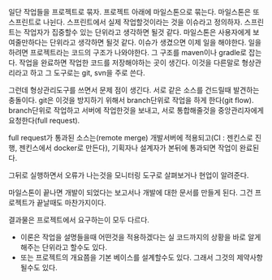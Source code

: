 일단 작업들을 프로젝트로 묶자. 프로젝트 아래에 마일스톤으로 묶는다. 마일스톤은 또 스프린트로 나뉜다. 스프린트에서 실제 작업할것이라는 것을 이슈라고 정의하자. 스프린트는 작업자가 집중할수 있는 단위라고 생각하면 될것 같다. 마일스톤은 사용자에게 보여줄만하다는 단위라고 생각하면 될것 같다. 
이슈가 생겼으면 이제 일을 해야한다. 일을 하려면 프로젝트라는 코드의 구조가 나와야한다. 그 구조를 maven이나 gradle로 잡는다. 작업을 완료하면 작업한 코드를 저장해야하는 곳이 생긴다. 이것을 다른말로  형상관리라고 하고 그 도구로는 git, svn을 주로 쓴다. 

그런데 형상관리도구를 쓰면서 문제 점이 생긴다. 서로 같은 소스를 건드릴때 발견하는 충돌이다. git은 이것을 방지하기 위해서 branch단위로 작업을 하게 한다(git flow). branch단위로 작업하고 서버에 작업한것을 보내고, 서로 통합해줄것을 중앙관리자에게 요청한다(full request). 

full request가 통과된 소스는(remote merge) 개발서버에 적용되고(CI : 젠킨스로 진행, 젠킨스에서 docker로 만든다), 기획자나 설계자가 본뒤에 통과되면 작업이 완료된다.

그뒤로 실행하면서 오류가 나는것을 모니터링 도구로 살펴보거나 현업이 알려준다. 

마일스톤이 끝나면 개발이 되었다는 보고서나 개발에 대한 문서를 만들게 된다.
그건 프로젝트가 끝날때도 마찬가지이다.

결과물은 프로젝트에서 요구하는이 모두 다르다. 

* 이론은 작업을 설명들을때 어떤것을 적용하겠다는 실 코드까지의 상황을 바로 알게 해주는 단위라고 할수도 있다.
* 또는 프로젝트의 개요쯤을 기본 베이스를 설계할수도 있다. 그래서 그것의 제약사항 될수도 있다.
